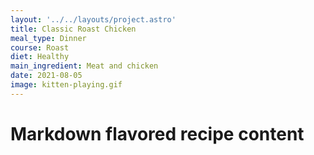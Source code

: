```yaml
---
layout: '../../layouts/project.astro'
title: Classic Roast Chicken
meal_type: Dinner
course: Roast
diet: Healthy
main_ingredient: Meat and chicken
date: 2021-08-05
image: kitten-playing.gif
---
```


# Markdown flavored recipe content
